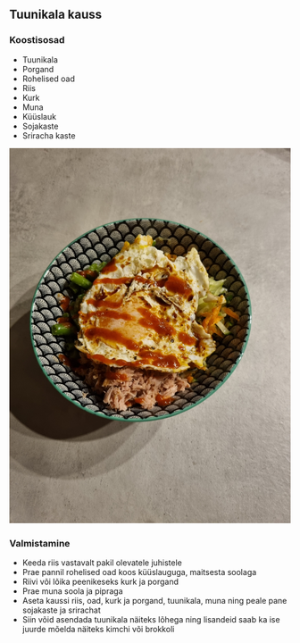 ## Tuunikala kauss

### Koostisosad
- Tuunikala
- Porgand
- Rohelised oad
- Riis
- Kurk
- Muna
- Küüslauk
- Sojakaste
- Sriracha kaste

![Alt text](/pildid/Tuunikalakauss.jpg)

### Valmistamine
- Keeda riis vastavalt pakil olevatele juhistele
- Prae pannil rohelised oad koos küüslauguga, maitsesta soolaga
- Riivi või lõika peenikeseks kurk ja porgand
- Prae muna soola ja pipraga
- Aseta kaussi riis, oad, kurk ja porgand, tuunikala, muna ning peale pane sojakaste ja srirachat
- Siin võid asendada tuunikala näiteks lõhega ning lisandeid saab ka ise juurde mõelda näiteks kimchi või brokkoli


